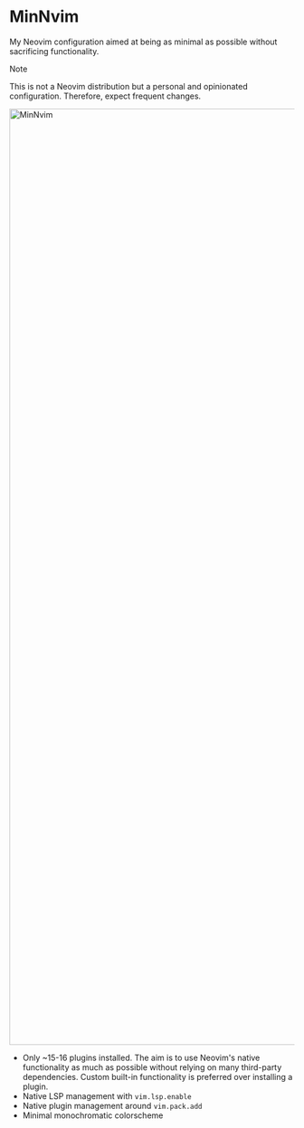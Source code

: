 # MinNvim

My Neovim configuration aimed at being as minimal as possible without sacrificing functionality. 

> [!NOTE]
> This is not a Neovim distribution but a personal and opinionated configuration. Therefore, expect frequent changes.

<img width="2532" height="1656" alt="MinNvim" src="https://github.com/user-attachments/assets/5f1adc58-1bc0-4b5d-841e-67d129d168e6" />

- Only ~15-16 plugins installed. The aim is to use Neovim's native functionality as much as possible without relying on many third-party dependencies. Custom built-in functionality is preferred over installing a plugin.
- Native LSP management with `vim.lsp.enable`
- Native plugin management around `vim.pack.add`
- Minimal monochromatic colorscheme

